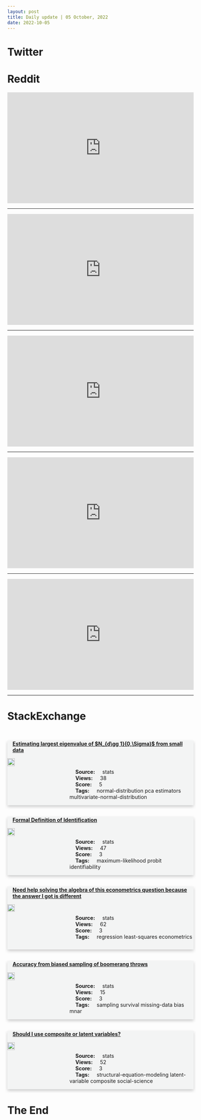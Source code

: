 ```yaml
---
layout: post
title: Daily update | 05 October, 2022
date: 2022-10-05
---
```


<script async src="https://platform.twitter.com/widgets.js" charset="utf-8"></script>


<script src='https://storage.ko-fi.com/cdn/scripts/overlay-widget.js'></script>
<script>
  kofiWidgetOverlay.draw('themldojo', {
    'type': 'floating-chat',
    'floating-chat.donateButton.text': 'Support me',
    'floating-chat.donateButton.background-color': '#f45d22',
    'floating-chat.donateButton.text-color': '#fff'
  });
</script>

# Twitter 

<blockquote class="twitter-tweet"><a href="https://twitter.com/svpino/status/1577267314914795521"></a></blockquote>

<blockquote class="twitter-tweet"><a href="https://twitter.com/MIT_CSAIL/status/1577325165758881793"></a></blockquote>

<blockquote class="twitter-tweet"><a href="https://twitter.com/hardmaru/status/1577159167415984128"></a></blockquote>

<blockquote class="twitter-tweet"><a href="https://twitter.com/antonio/status/1577319427548250114"></a></blockquote>

<blockquote class="twitter-tweet"><a href="https://twitter.com/PMEthiopia/status/1577229149369823232"></a></blockquote>

<blockquote class="twitter-tweet"><a href="https://twitter.com/ylecun/status/1577311606782001159"></a></blockquote>

<blockquote class="twitter-tweet"><a href="https://twitter.com/karpathy/status/1577350692057980929"></a></blockquote>

<blockquote class="twitter-tweet"><a href="https://twitter.com/ylecun/status/1577131592103133185"></a></blockquote>

<blockquote class="twitter-tweet"><a href="https://twitter.com/ylecun/status/1577260150263422978"></a></blockquote>

<blockquote class="twitter-tweet"><a href="https://twitter.com/karpathy/status/1577349418503716864"></a></blockquote>

# Reddit 

<iframe id="reddit-embed" src="https://www.redditmedia.com/r/datascience/comments/xv2s3r/ds_feels_ds_feels?ref_source=embed&amp;ref=share&amp;embed=true" sandbox="allow-scripts allow-same-origin allow-popups" style="border: none;" height="300" width="100%" scrolling="yes"></iframe>
<hr style="width:100%;text-align:left;margin-left:0">
<iframe id="reddit-embed" src="https://www.redditmedia.com/r/MachineLearning/comments/xvje2n/r_the_illustrated_stable_diffusion?ref_source=embed&amp;ref=share&amp;embed=true" sandbox="allow-scripts allow-same-origin allow-popups" style="border: none;" height="300" width="100%" scrolling="yes"></iframe>
<hr style="width:100%;text-align:left;margin-left:0">
<iframe id="reddit-embed" src="https://www.redditmedia.com/r/datascience/comments/xvhiml/professional_data_scientists_what_are_the?ref_source=embed&amp;ref=share&amp;embed=true" sandbox="allow-scripts allow-same-origin allow-popups" style="border: none;" height="300" width="100%" scrolling="yes"></iframe>
<hr style="width:100%;text-align:left;margin-left:0">
<iframe id="reddit-embed" src="https://www.redditmedia.com/r/datascience/comments/xvap10/visualizationtip_using_seabornheatmap_to?ref_source=embed&amp;ref=share&amp;embed=true" sandbox="allow-scripts allow-same-origin allow-popups" style="border: none;" height="300" width="100%" scrolling="yes"></iframe>
<hr style="width:100%;text-align:left;margin-left:0">
<iframe id="reddit-embed" src="https://www.redditmedia.com/r/dataengineering/comments/xv0lfs/been_working_as_a_jr_de_but_worried_i_am_at_a?ref_source=embed&amp;ref=share&amp;embed=true" sandbox="allow-scripts allow-same-origin allow-popups" style="border: none;" height="300" width="100%" scrolling="yes"></iframe>
<hr style="width:100%;text-align:left;margin-left:0">

<style>
.card {
box-shadow: 0 4px 8px 0 rgba(0,0,0,0.2);
transition: 0.3s;
width: 100%;
background-color: #F3F4F4;
}
p{
    margin-left:  3em;
    padding-top: 1em;
}
.part2{
    display: grid;
    grid-template-columns: 1fr 3fr;
}
h4{
    margin: 1em;
}

.card:hover {
box-shadow: 0 8px 16px 0 rgba(0,0,0,0.2);
}
b {
padding: 2px 16px;
}
</style>
  
# StackExchange 


  <br>
  <div class="card">
  <h4><a href='https://stats.stackexchange.com/questions/591106/estimating-largest-eigenvalue-of-n-d-gg-10-sigma-from-small-data'>Estimating largest eigenvalue of $N_{d\gg 1}(0,\Sigma)$ from small data</a></h4> 
  <div class="part2">
      <img src="https://cdn.sstatic.net/Sites/stats/Img/apple-touch-icon@2.png?v=344f57aa10cc" alt="Img missing!" style="width:40%">
      <p><b>Source:</b> stats<br><b>Views:</b> 38<br><b>Score:</b> 5<br><b>Tags:</b> <span class="badge badge-dark">normal-distribution</span> <span class="badge badge-dark">pca</span> <span class="badge badge-dark">estimators</span> <span class="badge badge-dark">multivariate-normal-distribution</span></p> 
  </div>
  </div>
      
  <br>
  <div class="card">
  <h4><a href='https://stats.stackexchange.com/questions/591024/formal-definition-of-identification'>Formal Definition of Identification</a></h4> 
  <div class="part2">
      <img src="https://cdn.sstatic.net/Sites/stats/Img/apple-touch-icon@2.png?v=344f57aa10cc" alt="Img missing!" style="width:40%">
      <p><b>Source:</b> stats<br><b>Views:</b> 47<br><b>Score:</b> 3<br><b>Tags:</b> <span class="badge badge-dark">maximum-likelihood</span> <span class="badge badge-dark">probit</span> <span class="badge badge-dark">identifiability</span></p> 
  </div>
  </div>
      
  <br>
  <div class="card">
  <h4><a href='https://stats.stackexchange.com/questions/591116/need-help-solving-the-algebra-of-this-econometrics-question-because-the-answer-i'>Need help solving the algebra of this econometrics question because the answer I got is different</a></h4> 
  <div class="part2">
      <img src="https://cdn.sstatic.net/Sites/stats/Img/apple-touch-icon@2.png?v=344f57aa10cc" alt="Img missing!" style="width:40%">
      <p><b>Source:</b> stats<br><b>Views:</b> 62<br><b>Score:</b> 3<br><b>Tags:</b> <span class="badge badge-dark">regression</span> <span class="badge badge-dark">least-squares</span> <span class="badge badge-dark">econometrics</span></p> 
  </div>
  </div>
      
  <br>
  <div class="card">
  <h4><a href='https://stats.stackexchange.com/questions/591097/accuracy-from-biased-sampling-of-boomerang-throws'>Accuracy from biased sampling of boomerang throws</a></h4> 
  <div class="part2">
      <img src="https://cdn.sstatic.net/Sites/stats/Img/apple-touch-icon@2.png?v=344f57aa10cc" alt="Img missing!" style="width:40%">
      <p><b>Source:</b> stats<br><b>Views:</b> 15<br><b>Score:</b> 3<br><b>Tags:</b> <span class="badge badge-dark">sampling</span> <span class="badge badge-dark">survival</span> <span class="badge badge-dark">missing-data</span> <span class="badge badge-dark">bias</span> <span class="badge badge-dark">mnar</span></p> 
  </div>
  </div>
      
  <br>
  <div class="card">
  <h4><a href='https://stats.stackexchange.com/questions/591084/should-i-use-composite-or-latent-variables'>Should I use composite or latent variables?</a></h4> 
  <div class="part2">
      <img src="https://cdn.sstatic.net/Sites/stats/Img/apple-touch-icon@2.png?v=344f57aa10cc" alt="Img missing!" style="width:40%">
      <p><b>Source:</b> stats<br><b>Views:</b> 52<br><b>Score:</b> 3<br><b>Tags:</b> <span class="badge badge-dark">structural-equation-modeling</span> <span class="badge badge-dark">latent-variable</span> <span class="badge badge-dark">composite</span> <span class="badge badge-dark">social-science</span></p> 
  </div>
  </div>
      
# The End